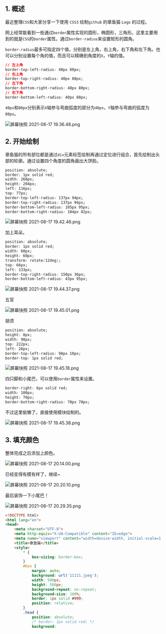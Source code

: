 ## 1. 概述

最近整理```CSS```和大家分享一下使用 ```CSS3``` 绘制```github``` 的章鱼猫 ```Logo``` 的过程。

网上经常能看到一些通过```border```属性实现的圆形，椭圆形，三角形。这里主要用到的就是```CSS```的```border```属性。通过```border-radius```来设置矩形的圆角。

```border-radius```最多可指定四个值，分别是左上角，右上角，右下角和左下角。也可以分别设置每个角的值，而且可以精确到角度的```X```，```Y```轴的值。

```css
// 左上角
border-top-left-radius: 40px 80px;
// 右上角
border-top-right-radius: 40px 80px;
// 左下角
border-bottom-right-radius: 40px 80px;
// 右下角
border-bottom-left-radius: 40px 80px;
```

```40px```和```80px```分别表示```X```轴参与弯曲弧度的部分为```40px```，```Y```轴参与弯曲的弧度为```80px```。

![屏幕快照 2021-08-17 19.36.48.png](https://p1-juejin.byteimg.com/tos-cn-i-k3u1fbpfcp/9ad077f128f84feaa1d80ccf1501f376~tplv-k3u1fbpfcp-watermark.image)

## 2. 开始绘制

章鱼猫的所有部位都是通过```div```元素标签绘制再通过定位进行组合，首先绘制出头部的轮廓。通过设置四个角度的圆角画出大饼脸。

```css
position: absolute;
border: 1px solid red;
width: 268px;
height: 204px;
left: 116px;
top: 77px;
border-top-left-radius: 137px 94px;
border-top-right-radius: 137px 94px;
border-bottom-left-radius: 105px 95px;
border-bottom-right-radius: 104px 82px;
```

![屏幕快照 2021-08-17 19.42.46.png](https://p6-juejin.byteimg.com/tos-cn-i-k3u1fbpfcp/5905e9ac4d9042578193f71a560107b0~tplv-k3u1fbpfcp-watermark.image)

加上耳朵。

```css
position: absolute;
border: 1px solid red;
width: 60px;
height: 60px;
transform: rotate(12deg);
top: 66px;
left: 133px;
border-top-right-radius: 150px 36px;
border-bottom-left-radius: 43px 95px;
```

![屏幕快照 2021-08-17 19.44.37.png](https://p3-juejin.byteimg.com/tos-cn-i-k3u1fbpfcp/8efe07cde2354a938ccf513e1f7ca85e~tplv-k3u1fbpfcp-watermark.image)

五官

![屏幕快照 2021-08-17 19.45.01.png](https://p6-juejin.byteimg.com/tos-cn-i-k3u1fbpfcp/b9610ca9fa26419bbb1291e9102db27c~tplv-k3u1fbpfcp-watermark.image)

胡须

```css
position: absolute; 
height: 8px;
width: 98px;
top: 222px;
left: 26px;
border-top-left-radius: 98px 10px;
border-top: 1px solid red;
```

![屏幕快照 2021-08-17 19.45.18.png](https://p9-juejin.byteimg.com/tos-cn-i-k3u1fbpfcp/661e9a060e394bdda3e45f97179e1d66~tplv-k3u1fbpfcp-watermark.image)

四只脚和小尾巴，可以使用```border```属性来设置。

```css
border-right: 6px solid red;
width: 100px;
height: 70px;
border-bottom-right-radius: 70px 70px;
```

不过这里偷懒了，直接使用模块绘制的。

![屏幕快照 2021-08-17 19.45.38.png](https://p6-juejin.byteimg.com/tos-cn-i-k3u1fbpfcp/4139a8e9dee441b7a94f7a90cd6f1496~tplv-k3u1fbpfcp-watermark.image)

## 3. 填充颜色

整体完成之后添加上颜色。

![屏幕快照 2021-08-17 20.14.00.png](https://p3-juejin.byteimg.com/tos-cn-i-k3u1fbpfcp/30fe8a0ce20a40549c50567643d8a34a~tplv-k3u1fbpfcp-watermark.image)

已经变得有模有样了，继续~

![屏幕快照 2021-08-17 20.20.10.png](https://p6-juejin.byteimg.com/tos-cn-i-k3u1fbpfcp/dfbe1e94ce714b48b7d94b91d01a478a~tplv-k3u1fbpfcp-watermark.image)

最后装饰一下小尾巴！

![屏幕快照 2021-08-17 20.29.35.png](https://p1-juejin.byteimg.com/tos-cn-i-k3u1fbpfcp/4804dcf1ea5d476ab25fc965c6e03913~tplv-k3u1fbpfcp-watermark.image)

```html
<!DOCTYPE html>
<html lang="en">
<head>
    <meta charset="UTF-8">
    <meta http-equiv="X-UA-Compatible" content="IE=edge">
    <meta name="viewport" content="width=device-width, initial-scale=1.0">
    <title>章鱼猫</title>
    <style>
        * {
            box-sizing: border-box;
        }
        #box {
            margin: auto;
            background: url('11111.jpeg');
            width: 500px;
            height: 500px;
            background-repeat: no-repeat;
            background-size: 100%;
            border: 1px solid #999;
            position: relative;
        }
        .head {
            position: absolute;
            /* border: 1px solid red; */
            background: